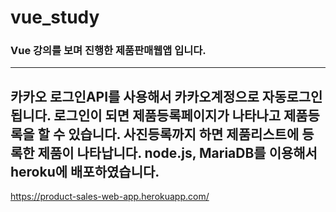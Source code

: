 # vue_study

### Vue 강의를 보며 진행한 제품판매웹앱 입니다.
---
카카오 로그인API를 사용해서 카카오계정으로 자동로그인 됩니다.
로그인이 되면 제품등록페이지가 나타나고 제품등록을 할 수 있습니다.
사진등록까지 하면 제품리스트에 등록한 제품이 나타납니다.
node.js, MariaDB를 이용해서 heroku에 배포하였습니다.
---
https://product-sales-web-app.herokuapp.com/
